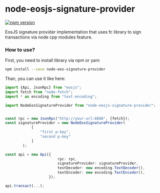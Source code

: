 # node-eosjs-signature-provider

[![npm version](https://badge.fury.io/js/node-eosjs-signature-provider.svg)](https://www.npmjs.com/package/node-eosjs-signature-provider)

EosJS signature provider implementation that uses fc 
library to sign transactions via node cpp modules feature.

### How to use?
First, you need to install library via npm or yarn
```bash
npm install --save node-eos-signature-provider
```

Than, you can use it like here:

```typescript
import {Api, JsonRpc} from "eosjs";
import fetch from "node-fetch";
import * as encoding from "text-encoding";

import NodeEosSignatureProvider from "node-eosjs-signature-provider";


const rpc = new JsonRpc("http://your-url:8888", {fetch});
const signatureProvider = new NodeEosSignatureProvider(
            [
                "first p-key",
                "second p-key"
            ]
        );

const api = new Api({
                        rpc: rpc,
                        signatureProvider: signatureProvider,
                        textDecoder: new encoding.TextDecoder(),
                        textEncoder: new encoding.TextEncoder(),
                    });

api.transact(...);
```


